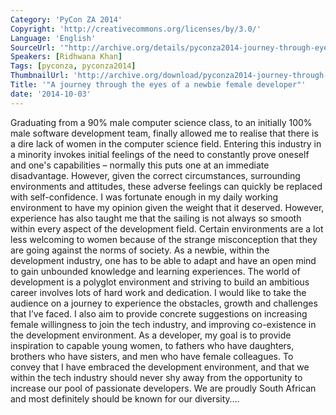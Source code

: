 ```yaml
---
Category: 'PyCon ZA 2014'
Copyright: 'http://creativecommons.org/licenses/by/3.0/'
Language: 'English'
SourceUrl: '"http://archive.org/details/pyconza2014-journey-through-eyes-of-newbie-female-developer"'
Speakers: [Ridhwana Khan]
Tags: [pyconza, pyconza2014]
ThumbnailUrl: 'http://archive.org/download/pyconza2014-journey-through-eyes-of-newbie-female-developer/pyconza2014-journey-through-eyes-of-newbie-female-developer.thumbs/10%20A%20journey%20through%20the%20eyes%20of%20a%20newbie%20female%20developer-_002310.jpg'
Title: '"A journey through the eyes of a newbie female developer"'
date: '2014-10-03'
---
```

Graduating from a 90% male computer science class, to an initially 100% male software development team, finally allowed me to realise that there is a dire lack of women in the computer science field.
Entering this industry in a minority invokes initial feelings of the need to constantly prove oneself and one's capabilities – normally this puts one at an immediate disadvantage. However, given the correct circumstances, surrounding environments and attitudes, these adverse feelings can quickly be replaced with self-confidence. I was fortunate enough in my daily working environment to have my opinion given the weight that it deserved.
However, experience has also taught me that the sailing is not always so smooth within every aspect of the development field. Certain environments are a lot less welcoming to women because of the strange misconception that they are going against the norms of society.
As a newbie, within the development industry, one has to be able to adapt and have an open mind to gain unbounded knowledge and learning experiences. The world of development is a polyglot environment and striving to build an ambitious career involves lots of hard work and dedication.
I would like to take the audience on a journey to experience the obstacles, growth and challenges that I’ve faced. I also aim to provide concrete suggestions on increasing female willingness to join the tech industry, and improving co-existence in the development environment.
As a developer, my goal is to provide inspiration to capable young women, to fathers who have daughters, brothers who have sisters, and men who have female colleagues. To convey that I have embraced the development environment, and that we within the tech industry should never shy away from the opportunity to increase our pool of passionate developers.
We are proudly South African and most definitely should be known for our diversity….